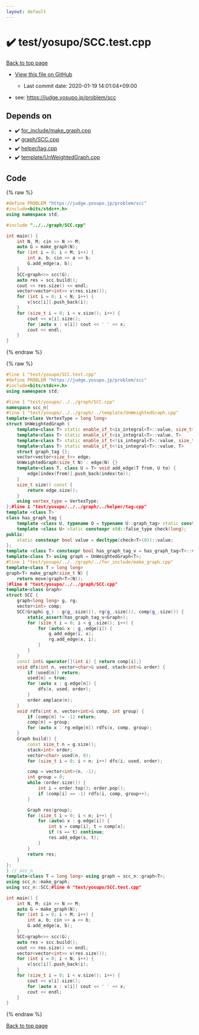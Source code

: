 ```yaml
---
layout: default
---
```


<!-- mathjax config similar to math.stackexchange -->
<script type="text/javascript" async
  src="https://cdnjs.cloudflare.com/ajax/libs/mathjax/2.7.5/MathJax.js?config=TeX-MML-AM_CHTML">
</script>
<script type="text/x-mathjax-config">
  MathJax.Hub.Config({
    TeX: { equationNumbers: { autoNumber: "AMS" }},
    tex2jax: {
      inlineMath: [ ['$','$'] ],
      processEscapes: true
    },
    "HTML-CSS": { matchFontHeight: false },
    displayAlign: "left",
    displayIndent: "2em"
  });
</script>

<script type="text/javascript" src="https://cdnjs.cloudflare.com/ajax/libs/jquery/3.4.1/jquery.min.js"></script>
<script src="https://cdn.jsdelivr.net/npm/jquery-balloon-js@1.1.2/jquery.balloon.min.js" integrity="sha256-ZEYs9VrgAeNuPvs15E39OsyOJaIkXEEt10fzxJ20+2I=" crossorigin="anonymous"></script>
<script type="text/javascript" src="../../../assets/js/copy-button.js"></script>
<link rel="stylesheet" href="../../../assets/css/copy-button.css" />


# :heavy_check_mark: test/yosupo/SCC.test.cpp

<a href="../../../index.html">Back to top page</a>

* <a href="{{ site.github.repository_url }}/blob/master/test/yosupo/SCC.test.cpp">View this file on GitHub</a>
    - Last commit date: 2020-01-19 14:01:04+09:00


* see: <a href="https://judge.yosupo.jp/problem/scc">https://judge.yosupo.jp/problem/scc</a>


## Depends on

* :heavy_check_mark: <a href="../../../library/for_include/make_graph.cpp.html">for_include/make_graph.cpp</a>
* :heavy_check_mark: <a href="../../../library/graph/SCC.cpp.html">graph/SCC.cpp</a>
* :heavy_check_mark: <a href="../../../library/helper/tag.cpp.html">helper/tag.cpp</a>
* :heavy_check_mark: <a href="../../../library/template/UnWeightedGraph.cpp.html">template/UnWeightedGraph.cpp</a>


## Code

<a id="unbundled"></a>
{% raw %}
```cpp
#define PROBLEM "https://judge.yosupo.jp/problem/scc"
#include<bits/stdc++.h>
using namespace std;

#include "../../graph/SCC.cpp"

int main() {
	int N, M; cin >> N >> M;
	auto G = make_graph(N);
	for (int i = 0; i < M; i++) {
		int a, b; cin >> a >> b;
		G.add_edge(a, b);
	}
	SCC<graph<>> scc(G);
	auto res = scc.build();
	cout << res.size() << endl;
	vector<vector<int>> v(res.size());
	for (int i = 0; i < N; i++) {
		v[scc[i]].push_back(i);
	}
	for (size_t i = 0; i < v.size(); i++) {
		cout << v[i].size();
		for (auto x : v[i]) cout << ' ' << x;
		cout << endl;
	}
}
```
{% endraw %}

<a id="bundled"></a>
{% raw %}
```cpp
#line 1 "test/yosupo/SCC.test.cpp"
#define PROBLEM "https://judge.yosupo.jp/problem/scc"
#include<bits/stdc++.h>
using namespace std;

#line 1 "test/yosupo/../../graph/SCC.cpp"
namespace scc_n{
#line 1 "test/yosupo/../../graph/../template/UnWeightedGraph.cpp"
template<class VertexType = long long>
struct UnWeightedGraph {
	template<class T> static enable_if_t<is_integral<T>::value, size_t>  index(T x) {return x;}
	template<class T> static enable_if_t<is_integral<T>::value, T>     restore(T x) {return x;}
	template<class T> static enable_if_t<!is_integral<T>::value, size_t> index(T x) {return x.index();}
	template<class T> static enable_if_t<!is_integral<T>::value, T>    restore(T x) {return x.restore();}
	struct graph_tag {};
	vector<vector<size_t>> edge;
	UnWeightedGraph(size_t N) : edge(N) {}
	template<class T, class U = T> void add_edge(T from, U to) {
		edge[index(from)].push_back(index(to));
	}
	size_t size() const {
		return edge.size();
	}
	using vertex_type = VertexType;
};#line 1 "test/yosupo/../../graph/../helper/tag.cpp"
template <class T>
class has_graph_tag {
	template <class U, typename O = typename U::graph_tag> static constexpr std::true_type check(int);
	template <class U> static constexpr std::false_type check(long);
public:
	static constexpr bool value = decltype(check<T>(0))::value;
};
template <class T> constexpr bool has_graph_tag_v = has_graph_tag<T>::value;#line 4 "test/yosupo/../../graph/SCC.cpp"
template<class T> using graph = UnWeightedGraph<T>;
#line 1 "test/yosupo/../../graph/../for_include/make_graph.cpp"
template<class T = long long>
graph<T> make_graph(size_t N) {
	return move(graph<T>(N));
}#line 6 "test/yosupo/../../graph/SCC.cpp"
template<class Graph>
struct SCC {
	graph<long long> g, rg;
	vector<int> comp;
	SCC(Graph& g_) : g(g_.size()), rg(g_.size()), comp(g_.size()) {
		static_assert(has_graph_tag_v<Graph>);
		for (size_t i = 0; i < g_.size(); i++) {
			for (auto& x : g_.edge[i]) {
				g.add_edge(i, x);
				rg.add_edge(x, i);
			}
		}
	}
	const int& operator[](int i) { return comp[i];}
	void dfs(int n, vector<char>& used, stack<int>& order) {
		if (used[n]) return;
		used[n] = true;
		for (auto x : g.edge[n]) {
			dfs(x, used, order);
		}
		order.emplace(n);
	}
	void rdfs(int n, vector<int>& comp, int group) {
		if (comp[n] != -1) return;
		comp[n] = group;
		for (auto x : rg.edge[n]) rdfs(x, comp, group);
	}
	Graph build() {
		const size_t n = g.size();
		stack<int> order;
		vector<char> used(n, 0);
		for (size_t i = 0; i < n; i++) dfs(i, used, order);

		comp = vector<int>(n, -1);
		int group = 0;
		while (order.size()) {
			int i = order.top(); order.pop();
			if (comp[i] == -1) rdfs(i, comp, group++);
		}

		Graph res(group);
		for (size_t i = 0; i < n; i++) {
			for (auto& x : g.edge[i]) {
				int s = comp[i], t = comp[x];
				if (s == t) continue;
				res.add_edge(s, t);
			}
		}
		return res;
	}
};
} // scc_n
template<class T = long long> using graph = scc_n::graph<T>;
using scc_n::make_graph;
using scc_n::SCC;#line 6 "test/yosupo/SCC.test.cpp"

int main() {
	int N, M; cin >> N >> M;
	auto G = make_graph(N);
	for (int i = 0; i < M; i++) {
		int a, b; cin >> a >> b;
		G.add_edge(a, b);
	}
	SCC<graph<>> scc(G);
	auto res = scc.build();
	cout << res.size() << endl;
	vector<vector<int>> v(res.size());
	for (int i = 0; i < N; i++) {
		v[scc[i]].push_back(i);
	}
	for (size_t i = 0; i < v.size(); i++) {
		cout << v[i].size();
		for (auto x : v[i]) cout << ' ' << x;
		cout << endl;
	}
}
```
{% endraw %}

<a href="../../../index.html">Back to top page</a>


